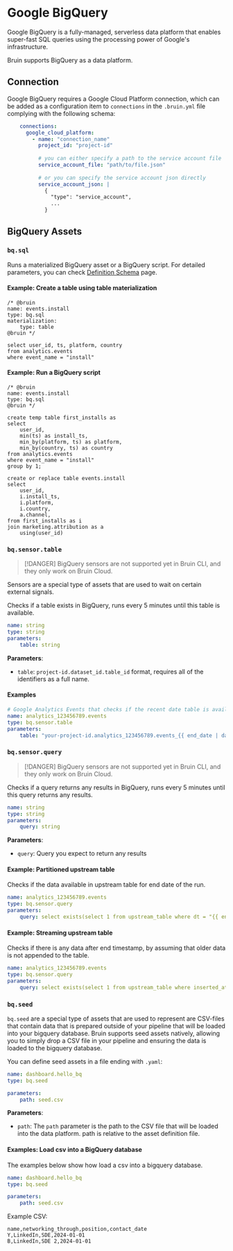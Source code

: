 # Google BigQuery

Google BigQuery is a fully-managed, serverless data platform that enables super-fast SQL queries using the processing power of Google's infrastructure.

Bruin supports BigQuery as a data platform.

## Connection

Google BigQuery requires a Google Cloud Platform connection, which can be added as a configuration item to `connections` in the `.bruin.yml` file complying with the following schema:

```yaml
    connections:
      google_cloud_platform:
        - name: "connection_name"
          project_id: "project-id"
          
          # you can either specify a path to the service account file
          service_account_file: "path/to/file.json"
          
          # or you can specify the service account json directly
          service_account_json: |
            {
              "type": "service_account",
              ...
            }
```

## BigQuery Assets

### `bq.sql`
Runs a materialized BigQuery asset or a BigQuery script. For detailed parameters, you can check [Definition Schema](../assets/definition-schema.md) page.

#### Example: Create a table using table materialization
```bruin-sql
/* @bruin
name: events.install
type: bq.sql
materialization:
    type: table
@bruin */

select user_id, ts, platform, country
from analytics.events
where event_name = "install"
```

#### Example: Run a BigQuery script
```bruin-sql
/* @bruin
name: events.install
type: bq.sql
@bruin */

create temp table first_installs as
select 
    user_id, 
    min(ts) as install_ts,
    min_by(platform, ts) as platform,
    min_by(country, ts) as country
from analytics.events
where event_name = "install"
group by 1;

create or replace table events.install
select
    user_id, 
    i.install_ts,
    i.platform, 
    i.country,
    a.channel,
from first_installs as i
join marketing.attribution as a
    using(user_id)
```


### `bq.sensor.table`

> [!DANGER]
> BigQuery sensors are not supported yet in Bruin CLI, and they only work on Bruin Cloud.

Sensors are a special type of assets that are used to wait on certain external signals.


Checks if a table exists in BigQuery, runs every 5 minutes until this table is available.

```yaml
name: string
type: string
parameters:
    table: string
```

**Parameters**:
- `table`: `project-id.dataset_id.table_id` format, requires all of the identifiers as a full name.


#### Examples
```yaml
# Google Analytics Events that checks if the recent date table is available
name: analytics_123456789.events
type: bq.sensor.table
parameters:
    table: "your-project-id.analytics_123456789.events_{{ end_date | date_format('%Y%m%d') }}"
```

### `bq.sensor.query`

> [!DANGER]
> BigQuery sensors are not supported yet in Bruin CLI, and they only work on Bruin Cloud.

Checks if a query returns any results in BigQuery, runs every 5 minutes until this query returns any results.

```yaml
name: string
type: string
parameters:
    query: string
```

**Parameters**:
- `query`: Query you expect to return any results

#### Example: Partitioned upstream table

Checks if the data available in upstream table for end date of the run.
```yaml
name: analytics_123456789.events
type: bq.sensor.query
parameters:
    query: select exists(select 1 from upstream_table where dt = "{{ end_date }}"
```

#### Example: Streaming upstream table

Checks if there is any data after end timestamp, by assuming that older data is not appended to the table.
```yaml
name: analytics_123456789.events
type: bq.sensor.query
parameters:
    query: select exists(select 1 from upstream_table where inserted_at > "{{ end_timestamp }}"
```

### `bq.seed`
`bq.seed` are a special type of assets that are used to represent are CSV-files that contain data that is prepared outside of your pipeline that will be loaded into your bigquery database. Bruin supports seed assets natively, allowing you to simply drop a CSV file in your pipeline and ensuring the data is loaded to the bigquery database.

You can define seed assets in a file ending with `.yaml`:
```yaml
name: dashboard.hello_bq
type: bq.seed

parameters:
    path: seed.csv
```

**Parameters**:
- `path`:  The `path` parameter is the path to the CSV file that will be loaded into the data platform. path is relative to the asset definition file.


####  Examples: Load csv into a BigQuery database

The examples below show how load a csv into a bigquery database.
```yaml
name: dashboard.hello_bq
type: bq.seed

parameters:
    path: seed.csv
```

Example CSV:

```csv
name,networking_through,position,contact_date
Y,LinkedIn,SDE,2024-01-01
B,LinkedIn,SDE 2,2024-01-01
```
